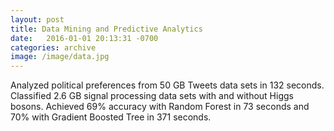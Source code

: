 ```yaml
---
layout: post
title: Data Mining and Predictive Analytics
date:   2016-01-01 20:13:31 -0700
categories: archive
image: /image/data.jpg
---
```

Analyzed political preferences from 50 GB Tweets data sets in 132 seconds. Classified 2.6 GB signal processing data sets with and without Higgs bosons. Achieved 69% accuracy with Random Forest in 73 seconds and 70% with Gradient Boosted Tree in 371 seconds.

